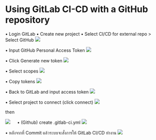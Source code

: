 <h1>Using GitLab CI-CD with a GitHub repository</h1>

•	Login GitLab
•	Create new project
•	Select CI/CD for external repo > Select GitHub
<img src="https://ardnarong.github.io/neis0736-cicd/Using%20GitLab%20CI-CD%20with%20a%20GitHub%20repository/images/img%20(1).png" />


•	Input GitHub Personal Access Token
<img src="https://ardnarong.github.io/neis0736-cicd/Using%20GitLab%20CI-CD%20with%20a%20GitHub%20repository/images/img%20(2).png" />
 
•	Click Generate new token
<img src="https://ardnarong.github.io/neis0736-cicd/Using%20GitLab%20CI-CD%20with%20a%20GitHub%20repository/images/img%20(3).png" />
 
•	Select scopes
<img src="https://ardnarong.github.io/neis0736-cicd/Using%20GitLab%20CI-CD%20with%20a%20GitHub%20repository/images/img%20(4).png" />

•	Copy tokens
<img src="https://ardnarong.github.io/neis0736-cicd/Using%20GitLab%20CI-CD%20with%20a%20GitHub%20repository/images/img%20(5).png" />

•	Back to GitLab and input access token
<img src="https://ardnarong.github.io/neis0736-cicd/Using%20GitLab%20CI-CD%20with%20a%20GitHub%20repository/images/img%20(6).png" />

•	Select project to connect (click connect)
 <img src="https://ardnarong.github.io/neis0736-cicd/Using%20GitLab%20CI-CD%20with%20a%20GitHub%20repository/images/img%20(7).png" />
 
then 

 <img src="https://ardnarong.github.io/neis0736-cicd/Using%20GitLab%20CI-CD%20with%20a%20GitHub%20repository/images/img%20(8).png" />
 
•	(Github) create .gitlab-ci.yml
 <img src="https://ardnarong.github.io/neis0736-cicd/Using%20GitLab%20CI-CD%20with%20a%20GitHub%20repository/images/img%20(9).png" />
 
•	หลังจากที่ Commit แล้วระบบจะสั่งการให้ GitLab CI/CD ทำงาน
 <img src="https://ardnarong.github.io/neis0736-cicd/Using%20GitLab%20CI-CD%20with%20a%20GitHub%20repository/images/img%20(10).png" />
